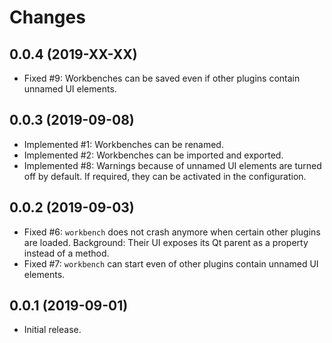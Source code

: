 # Changes

## 0.0.4 (2019-XX-XX)

* Fixed #9: Workbenches can be saved even if other plugins contain unnamed UI elements.

## 0.0.3 (2019-09-08)

* Implemented #1: Workbenches can be renamed.
* Implemented #2: Workbenches can be imported and exported.
* Implemented #8: Warnings because of unnamed UI elements are turned off by default. If required, they can be activated in the configuration.

## 0.0.2 (2019-09-03)

* Fixed #6: `workbench` does not crash anymore when certain other plugins are loaded. Background: Their UI exposes its Qt parent as a property instead of a method.
* Fixed #7: `workbench` can start even of other plugins contain unnamed UI elements.

## 0.0.1 (2019-09-01)

* Initial release.
